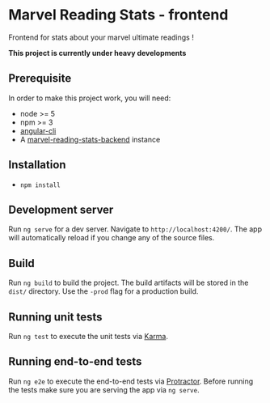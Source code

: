 # Marvel Reading Stats - frontend
Frontend for stats about your marvel ultimate readings !

**This project is currently under heavy developments**

## Prerequisite
In order to make this project work, you will need:
* node >= 5
* npm >= 3
* [angular-cli](https://github.com/angular/angular-cli)
* A [marvel-reading-stats-backend](https://github.com/SBats/marvel-reading-stats-backend) instance

## Installation
* `npm install`

## Development server
Run `ng serve` for a dev server. Navigate to `http://localhost:4200/`. The app will automatically reload if you change any of the source files.

## Build

Run `ng build` to build the project. The build artifacts will be stored in the `dist/` directory. Use the `-prod` flag for a production build.

## Running unit tests

Run `ng test` to execute the unit tests via [Karma](https://karma-runner.github.io).

## Running end-to-end tests

Run `ng e2e` to execute the end-to-end tests via [Protractor](http://www.protractortest.org/).
Before running the tests make sure you are serving the app via `ng serve`.
